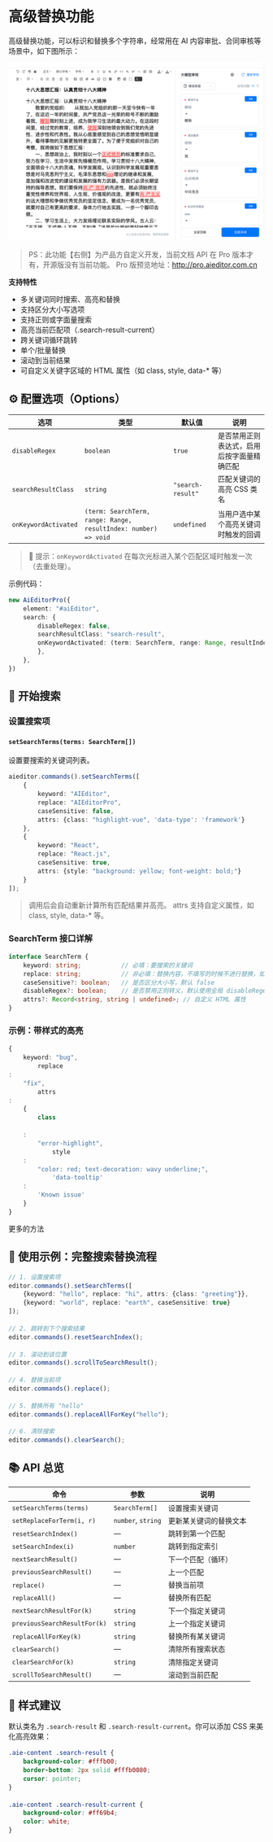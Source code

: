 # 高级替换功能

高级替换功能，可以标识和替换多个字符串，经常用在 AI 内容审批、合同审核等场景中，如下图所示：

![advanced-replace.png](../../assets/image/advanced-replace.png)

> PS：此功能【右侧】为产品方自定义开发，当前文档 API 在 Pro 版本才有，开源版没有当前功能。 Pro
> 版预览地址：http://pro.aieditor.com.cn


**支持特性**

* 多关键词同时搜索、高亮和替换
* 支持区分大小写选项
* 支持正则或字面量搜索
* 高亮当前匹配项（.search-result-current）
* 跨关键词循环跳转
* 单个/批量替换
* 滚动到当前结果
* 可自定义关键字区域的 HTML 属性（如 class, style, data-* 等）

## ⚙️ 配置选项（Options）

| 选项                   | 类型                                                              | 默认值               | 说明                    |
|----------------------|-----------------------------------------------------------------|-------------------|-----------------------|
| `disableRegex`       | `boolean`                                                       | `true`            | 是否禁用正则表达式，启用后按字面量精确匹配 |
| `searchResultClass`  | `string`                                                        | `"search-result"` | 匹配关键词的高亮 CSS 类名       |
| `onKeywordActivated` | `(term: SearchTerm, range: Range, resultIndex: number) => void` | `undefined`       | 当用户选中某个高亮关键词时触发的回调    |

> 🔔 提示：`onKeywordActivated` 在每次光标进入某个匹配区域时触发一次（去重处理）。

示例代码：

```ts
new AiEditorPro({
    element: "#aiEditor",
    search: {
        disableRegex: false,
        searchResultClass: "search-result",
        onKeywordActivated: (term: SearchTerm, range: Range, resultIndex: number) => {
        },
    },
})
```

## 🧩 开始搜索

### 设置搜索项

#### `setSearchTerms(terms: SearchTerm[])`

设置要搜索的关键词列表。

```ts
aieditor.commands().setSearchTerms([
    {
        keyword: "AIEditor",
        replace: "AIEditorPro",
        caseSensitive: false,
        attrs: {class: "highlight-vue", 'data-type': 'framework'}
    },
    {
        keyword: "React",
        replace: "React.js",
        caseSensitive: true,
        attrs: {style: "background: yellow; font-weight: bold;"}
    }
]);
```

> 调用后会自动重新计算所有匹配结果并高亮。 attrs 支持自定义属性，如 class, style, data-* 等。

### SearchTerm 接口详解

```ts
interface SearchTerm {
    keyword: string;           // 必填：要搜索的关键词
    replace: string;           // 非必填：替换内容，不填写的时候不进行替换，如要替换为空字符串，请填写 ""
    caseSensitive?: boolean;   // 是否区分大小写，默认 false
    disableRegex?: boolean;    // 是否禁用正则转义，默认使用全局 disableRegex
    attrs?: Record<string, string | undefined>; // 自定义 HTML 属性
}
```

### 示例：带样式的高亮

```ts
{
    keyword: "bug",
        replace
:
    "fix",
        attrs
:
    {
        class

    :
        "error-highlight",
            style
    :
        "color: red; text-decoration: wavy underline;",
            'data-tooltip'
    :
        'Known issue'
    }
}
```

更多的方法

## 🧪 使用示例：完整搜索替换流程

```ts
// 1. 设置搜索项
editor.commands().setSearchTerms([
    {keyword: "hello", replace: "hi", attrs: {class: "greeting"}},
    {keyword: "world", replace: "earth", caseSensitive: true}
]);

// 2. 跳转到下个搜索结果
editor.commands().resetSearchIndex();

// 3. 滚动到该位置
editor.commands().scrollToSearchResult();

// 4. 替换当前项
editor.commands().replace();

// 5. 替换所有 "hello"
editor.commands().replaceAllForKey("hello");

// 6. 清除搜索
editor.commands().clearSearch();
```

## 📚 API 总览

| 命令                           | 参数                 | 说明          |
|------------------------------|--------------------|-------------|
| `setSearchTerms(terms)`      | `SearchTerm[]`     | 设置搜索关键词     |
| `setReplaceForTerm(i, r)`    | `number`, `string` | 更新某关键词的替换文本 |
| `resetSearchIndex()`         | —                  | 跳转到第一个匹配    |
| `setSearchIndex(i)`          | `number`           | 跳转到指定索引     |
| `nextSearchResult()`         | —                  | 下一个匹配（循环）   |
| `previousSearchResult()`     | —                  | 上一个匹配       |
| `replace()`                  | —                  | 替换当前项       |
| `replaceAll()`               | —                  | 替换所有匹配      |
| `nextSearchResultFor(k)`     | `string`           | 下一个指定关键词    |
| `previousSearchResultFor(k)` | `string`           | 上一个指定关键词    |
| `replaceAllForKey(k)`        | `string`           | 替换所有某关键词    |
| `clearSearch()`              | —                  | 清除所有搜索状态    |
| `clearSearchFor(k)`          | `string`           | 清除指定关键词     |
| `scrollToSearchResult()`     | —                  | 滚动到当前匹配     |

## 🎨 样式建议

默认类名为 `.search-result` 和 `.search-result-current`。你可以添加 CSS 来美化高亮效果：

```css
.aie-content .search-result {
    background-color: #fffb00;
    border-bottom: 2px solid #fffb0080;
    cursor: pointer;
}

.aie-content .search-result-current {
    background-color: #ff69b4;
    color: white;
}
```
